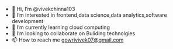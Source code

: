 - 👋 Hi, I’m @vivekchinna103
- 👀 I’m interested in frontend,data science,data analytics,software development
- 🌱 I’m currently learning cloud computing
- 💞️ I’m looking to collaborate on Buliding technolgies
- 📫 How to reach me gowrivivek07@gmail.com

<!---
vivekchinna103/vivekchinna103 is a ✨ special ✨ repository because its `README.md` (this file) appears on your GitHub profile.
You can click the Preview link to take a look at your changes.
--->
